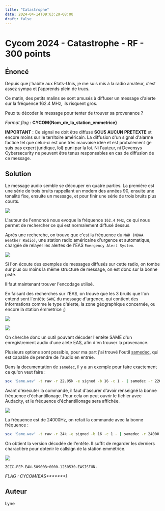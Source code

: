 ```yaml
---
title: "Catastrophe"
date: 2024-04-14T09:03:20-08:00
draft: false
---
```


# Cycom 2024 - Catastrophe - RF - 300 points

## Énoncé
Depuis que j'habite aux Etats-Unis, je me suis mis à la radio amateur, c'est assez sympa et j'apprends plein de trucs.

Ce matin, des petits malins se sont amusés à diffuser un message d'alerte sur la fréquence 162.4 MHz, ils risquent gros. 

Peux tu décoder le message pour tenter de trouver sa provenance ?

*Format flag :* **CYCOM{Nom_de_la_station_emmetrice}**

**IMPORTANT** : Ce signal ne doit être diffusé **SOUS AUCUN PRETEXTE** et encore moins sur le territoire américain. La diffusion d'un signal d'alarme factice tel que celui-ci est une très mauvaise idée et est probalement (je suis pas expert juridique, lol) puni par la loi. Ni l'auteur, ni Devensys Cybersecurity ne peuvent être tenus responsables en cas de diffusion de ce message.

## Solution
Le message audio semble se découper en quatre parties. La première est une série de trois bruits rappellant un modem des années 90, ensuite une tonalité fixe, ensuite un message, et pour finir une série de trois bruits plus courts.

![](/images/2024/008/01.png)

L'auteur de l'ennoncé nous evoque la fréquence `162.4 MHz`, ce qui nous permet de rechercher ce qui est normalement diffusé dessus.

Après une recherche, on trouve que c'est la fréquence du `NWR (NOAA Weather Radio)`, une station radio américaine d'urgence et automatique, chargée de relayer les alertes de l'EAS `Emergency Alert System`.

![](/images/2024/008/02.png)

Si l'on écoute des exemples de messages diffusés sur cette radio, on tombe sur plus ou moins la même structure de message, on est donc sur la bonne piste.

Il faut maintenant trouver l'encodage utilisé.

En faisant des recherches sur l'EAS, on trouve que les 3 bruits que l'on entend sont l'entête `SAME` du message d'urgence, qui contient des informations comme le type d'alerte, la zone géographique concernée, ou encore la station émmetrice ;)

![](/images/2024/008/03.png)

![](/images/2024/008/04.png)

On cherche donc un outil pouvant décoder l'entête SAME d'un enregistrement audio d'une alete EAS, afin d'en trouver la provenance.

Plusieurs options sont possible, pour ma part j'ai trouvé l'outil [samedec](https://crates.io/crates/samedec), qui est capable de prendre de l'audio en entrée.

Dans la documentation de `samedec`, il y a un exemple pour faire exactement ce qu'on veut faire :

```bash
sox 'Same.wav' -t raw -r 22.05k -e signed -b 16 -c 1 - | samedec -r 22050
```

Avant d'executer la commande, il faut d'assurer d'avoir renseigné la bonne fréquence d'échantillonage. Pour cela on peut ouvrir le fichier avec Audacity, et le fréquence d'échantillonage sera affichée.

![](/images/2024/008/05.png)

La fréquence est de 24000Hz, on refait la commande avec la bonne fréquence : 

```bash
sox 'Same.wav' -t raw -r 24k -e signed -b 16 -c 1 - | samedec -r 24000
```

On obtient la version décodée de l'entête. Il suffit de regarder les derniers charactière pour obtenir le callsign de la station emmétrice.

![](/images/2024/008/06.png)

```
ZCZC-PEP-EAN-509003+0000-1230530-EASISFUN-
```

*FLAG : CYCOM{EAS\*\*\*\*\*\*\*}*

## Auteur

Lyne